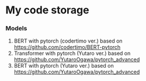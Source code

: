 # My code storage
### Models
1. BERT with pytorch (codertimo ver.) based on <https://github.com/codertimo/BERT-pytorch>
2. Transformer with pytorch (Yutaro ver.) based on <https://github.com/YutaroOgawa/pytorch_advanced>
3. BERT with pytorch (Yutaro ver.) based on <https://github.com/YutaroOgawa/pytorch_advanced>
